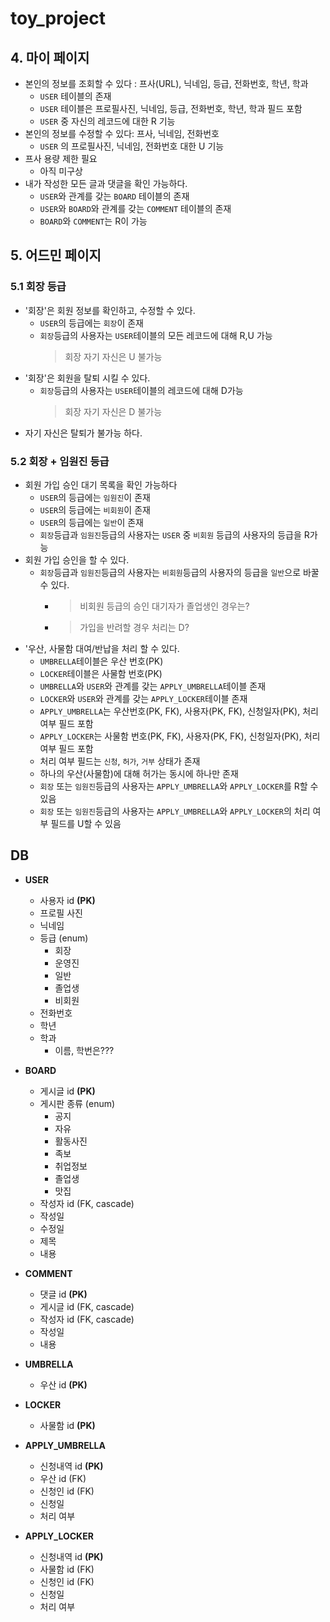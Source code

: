 # toy_project

## 4. 마이 페이지

- 본인의 정보를 조회할 수 있다 : 프사(URL), 닉네임, 등급, 전화번호, 학년, 학과
  - `USER` 테이블의 존재
  - `USER` 테이블은 프로필사진, 닉네임, 등급, 전화번호, 학년, 학과 필드 포함
  - `USER` 중 자신의 레코드에 대한 R 기능
- 본인의 정보를 수정할 수 있다: 프사, 닉네임, 전화번호
  - `USER` 의 프로필사진, 닉네임, 전화번호 대한 U 기능
- 프사 용량 제한 필요
  - 아직 미구상
- 내가 작성한 모든 글과 댓글을 확인 가능하다.
  - `USER`와 관계를 갖는 `BOARD` 테이블의 존재
  - `USER`와 `BOARD`와 관계를 갖는 `COMMENT` 테이블의 존재
  - `BOARD`와 `COMMENT`는 R이 가능

## 5. 어드민 페이지

### 5.1 회장 등급

- '회장'은 회원 정보를 확인하고, 수정할 수 있다.
  - `USER`의 등급에는 `회장`이 존재
  - `회장`등급의 사용자는 `USER`테이블의 모든 레코드에 대해 R,U 가능
    > 회장 자기 자신은 U 불가능
- '회장'은 회원을 탈퇴 시킬 수 있다.
  - `회장`등급의 사용자는 `USER`테이블의 레코드에 대해 D가능
    > 회장 자기 자신은 D 불가능
- 자기 자신은 탈퇴가 불가능 하다.

### 5.2 회장 + 임원진 등급

- 회원 가입 승인 대기 목록을 확인 가능하다
  - `USER`의 등급에는 `임원진`이 존재
  - `USER`의 등급에는 `비회원`이 존재
  - `USER`의 등급에는 `일반`이 존재
  - `회장`등급과 `임원진`등급의 사용자는 `USER` 중 `비회원` 등급의 사용자의 등급을 R가능
- 회원 가입 승인을 할 수 있다.
  - `회장`등급과 `임원진`등급의 사용자는 `비회원`등급의 사용자의 등급을 `일반`으로 바꿀 수 있다.
    - > 비회원 등급의 승인 대기자가 졸업생인 경우는? 
    - > 가입을 반려할 경우 처리는 D?
- '우산, 사물함 대여/반납을 처리 할 수 있다.
  - `UMBRELLA`테이블은 우산 번호(PK)
  - `LOCKER`테이블은 사물함 번호(PK)
  - `UMBRELLA`와 `USER`와 관계를 갖는 `APPLY_UMBRELLA`테이블 존재
  - `LOCKER`와 `USER`와 관계를 갖는 `APPLY_LOCKER`테이블 존재
  - `APPLY_UMBRELLA`는 우산번호(PK, FK), 사용자(PK, FK), 신청일자(PK), 처리 여부 필드 포함
  - `APPLY_LOCKER`는 사물함 번호(PK, FK), 사용자(PK, FK), 신청일자(PK), 처리 여부 필드 포함
  - 처리 여부 필드는 `신청`, `허가`, `거부` 상태가 존재
  - 하나의 우산(사물함)에 대해 허가는 동시에 하나만 존재
  - `회장` 또는 `임원진`등급의 사용자는 `APPLY_UMBRELLA`와 `APPLY_LOCKER`를 R할 수 있음
  - `회장` 또는 `임원진`등급의 사용자는 `APPLY_UMBRELLA`와 `APPLY_LOCKER`의 처리 여부 필드를 U할 수 있음


## DB

- **USER**
  - 사용자 id **(PK)**
  - 프로필 사진
  - 닉네임
  - 등급 (enum)
    - 회장
    - 운영진
    - 일반
    - 졸업생
    - 비회원
  - 전화번호
  - 학년
  - 학과
    - 이름, 학번은???


- **BOARD**
  - 게시글 id **(PK)**
  - 게시판 종류 (enum)
    - 공지
    - 자유
    - 활동사진
    - 족보
    - 취업정보
    - 졸업생
    - 맛집
  - 작성자 id (FK, cascade)
  - 작성일
  - 수정일
  - 제목
  - 내용


- **COMMENT**
  - 댓글 id **(PK)**
  - 게시글 id (FK, cascade)
  - 작성자 id (FK, cascade)
  - 작성일
  - 내용


- **UMBRELLA**
  - 우산 id **(PK)**


- **LOCKER**
  - 사물함 id **(PK)**


- **APPLY_UMBRELLA**
  - 신청내역 id **(PK)**
  - 우산 id (FK)
  - 신청인 id (FK)
  - 신청일
  - 처리 여부


- **APPLY_LOCKER**
  - 신청내역 id **(PK)**
  - 사물함 id (FK)
  - 신청인 id (FK)
  - 신청일
  - 처리 여부
